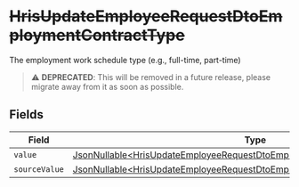 # ~~HrisUpdateEmployeeRequestDtoEmploymentContractType~~

The employment work schedule type (e.g., full-time, part-time)

> :warning: **DEPRECATED**: This will be removed in a future release, please migrate away from it as soon as possible.


## Fields

| Field                                                                                                                                                                    | Type                                                                                                                                                                     | Required                                                                                                                                                                 | Description                                                                                                                                                              |
| ------------------------------------------------------------------------------------------------------------------------------------------------------------------------ | ------------------------------------------------------------------------------------------------------------------------------------------------------------------------ | ------------------------------------------------------------------------------------------------------------------------------------------------------------------------ | ------------------------------------------------------------------------------------------------------------------------------------------------------------------------ |
| `value`                                                                                                                                                                  | [JsonNullable\<HrisUpdateEmployeeRequestDtoEmploymentContractTypeValue>](../../models/components/HrisUpdateEmployeeRequestDtoEmploymentContractTypeValue.md)             | :heavy_minus_sign:                                                                                                                                                       | N/A                                                                                                                                                                      |
| `sourceValue`                                                                                                                                                            | [JsonNullable\<HrisUpdateEmployeeRequestDtoEmploymentContractTypeSourceValue>](../../models/components/HrisUpdateEmployeeRequestDtoEmploymentContractTypeSourceValue.md) | :heavy_minus_sign:                                                                                                                                                       | N/A                                                                                                                                                                      |